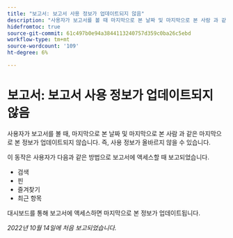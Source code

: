 ```yaml
---
title: "보고서: 보고서 사용 정보가 업데이트되지 않음"
description: "사용자가 보고서를 볼 때 마지막으로 본 날짜 및 마지막으로 본 사람 과 같은 마지막으로 본 정보는 업데이트되지 않습니다. 이는 모든 사용 정보가 올바르지 않을 수 있음을 의미합니다."
hidefromtoc: true
source-git-commit: 61c497b0e94a3844113240757d359c0ba26c5ebd
workflow-type: tm+mt
source-wordcount: '109'
ht-degree: 6%

---
```



# 보고서: 보고서 사용 정보가 업데이트되지 않음

사용자가 보고서를 볼 때, 마지막으로 본 날짜 및 마지막으로 본 사람 과 같은 마지막으로 본 정보가 업데이트되지 않습니다. 즉, 사용 정보가 올바르지 않을 수 있습니다.

이 동작은 사용자가 다음과 같은 방법으로 보고서에 액세스할 때 보고되었습니다.

* 검색
* 핀
* 즐겨찾기
* 최근 항목

대시보드를 통해 보고서에 액세스하면 마지막으로 본 정보가 업데이트됩니다.

_2022년 10월 14일에 처음 보고되었습니다._

